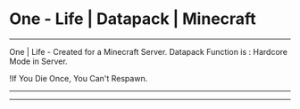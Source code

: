 # One - Life | Datapack | Minecraft
---------------------------------------------------
One | Life - Created for a Minecraft Server.
Datapack Function is : Hardcore Mode in Server.

!If You Die Once, You Can't Respawn.
___________________________________________________
---------------------------------------------------
